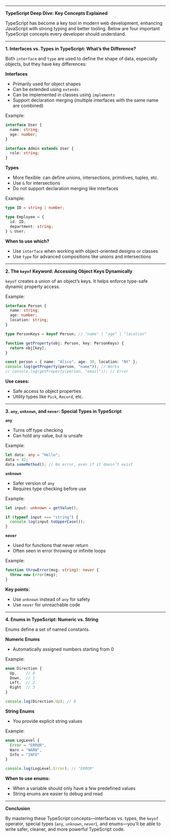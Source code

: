 
---

**TypeScript Deep Dive: Key Concepts Explained**

TypeScript has become a key tool in modern web development, enhancing JavaScript with strong typing and better tooling. Below are four important TypeScript concepts every developer should understand.

---

**1. Interfaces vs. Types in TypeScript: What’s the Difference?**

Both `interface` and `type` are used to define the shape of data, especially objects, but they have key differences:

**Interfaces**

* Primarily used for object shapes
* Can be extended using `extends`
* Can be implemented in classes using `implements`
* Support declaration merging (multiple interfaces with the same name are combined)

Example:

```typescript
interface User {
  name: string;
  age: number;
}

interface Admin extends User {
  role: string;
}
```

**Types**

* More flexible: can define unions, intersections, primitives, tuples, etc.
* Use `&` for intersections
* Do not support declaration merging like interfaces

Example:

```typescript
type ID = string | number;

type Employee = {
  id: ID;
  department: string;
} & User;
```

**When to use which?**

* Use `interface` when working with object-oriented designs or classes
* Use `type` for advanced compositions like unions and intersections

---

**2. The `keyof` Keyword: Accessing Object Keys Dynamically**

`keyof` creates a union of an object’s keys. It helps enforce type-safe dynamic property access.

Example:

```typescript
interface Person {
  name: string;
  age: number;
  location: string;
}

type PersonKeys = keyof Person; // "name" | "age" | "location"

function getProperty(obj: Person, key: PersonKeys) {
  return obj[key];
}

const person = { name: "Alice", age: 30, location: "NY" };
console.log(getProperty(person, "name")); // Works
// console.log(getProperty(person, "email")); // Error
```

**Use cases:**

* Safe access to object properties
* Utility types like `Pick`, `Record`, etc.

---

**3. `any`, `unknown`, and `never`: Special Types in TypeScript**

**`any`**

* Turns off type checking
* Can hold any value, but is unsafe

Example:

```typescript
let data: any = "Hello";
data = 42;
data.someMethod(); // No error, even if it doesn’t exist
```

**`unknown`**

* Safer version of `any`
* Requires type checking before use

Example:

```typescript
let input: unknown = getValue();

if (typeof input === "string") {
  console.log(input.toUpperCase());
}
```

**`never`**

* Used for functions that never return
* Often seen in error throwing or infinite loops

Example:

```typescript
function throwError(msg: string): never {
  throw new Error(msg);
}
```

**Key points:**

* Use `unknown` instead of `any` for safety
* Use `never` for unreachable code

---

**4. Enums in TypeScript: Numeric vs. String**

Enums define a set of named constants.

**Numeric Enums**

* Automatically assigned numbers starting from 0

Example:

```typescript
enum Direction {
  Up,    // 0
  Down,  // 1
  Left,  // 2
  Right  // 3
}

console.log(Direction.Up); // 0
```

**String Enums**

* You provide explicit string values

Example:

```typescript
enum LogLevel {
  Error = "ERROR",
  Warn = "WARN",
  Info = "INFO"
}

console.log(LogLevel.Error); // "ERROR"
```

**When to use enums:**

* When a variable should only have a few predefined values
* String enums are easier to debug and read

---

**Conclusion**

By mastering these TypeScript concepts—interfaces vs. types, the `keyof` operator, special types (`any`, `unknown`, `never`), and enums—you'll be able to write safer, cleaner, and more powerful TypeScript code.


